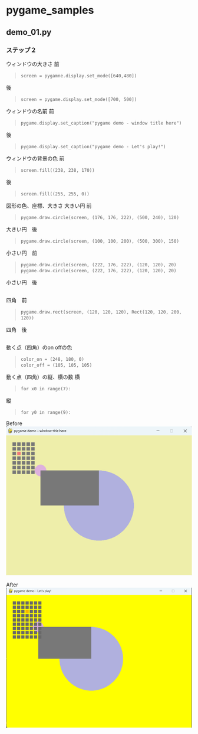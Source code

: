# pygame_samples
## demo_01.py

### ステップ２
 ウィンドウの大きさ
 前
>~~~
>screen = pygamne.display.set_mode([640,480])
後
>~~~
>screen = pygame.display.set_mode([700, 500])
>~~~

ウィンドウの名前
前
>~~~
>pygame.display.set_caption("pygame demo - window title here")
>~~~
後
>~~~
>pygame.display.set_caption("pygame demo - Let's play!")
>~~~

ウィンドウの背景の色
前
>~~~
>screen.fill((238, 238, 170))
>~~~
後
>~~~
>screen.fill((255, 255, 0))
>~~~

図形の色、座標、大きさ
大きい円 前
>~~~
>pygame.draw.circle(screen, (176, 176, 222), (500, 240), 120)
>~~~
大きい円　後
>~~~
>pygame.draw.circle(screen, (100, 100, 200), (500, 300), 150)
>~~~
小さい円　前
>~~~
>pygame.draw.circle(screen, (222, 176, 222), (120, 120), 20)
>pygame.draw.circle(screen, (222, 176, 222), (120, 120), 20)
>~~~
小さい円　後
>~~~
>
>~~~
四角　前
>~~~
>pygame.draw.rect(screen, (120, 120, 120), Rect(120, 120, 200, 120))
>~~~
四角　後
>~~~
>
>~~~

動く点（四角）のon offの色
>~~~
>color_on = (248, 180, 0)
>color_off = (105, 105, 105)
>~~~

動く点（四角）の縦、横の数
横
>~~~
> for x0 in range(7):
>~~~
縦
>~~~
>for y0 in range(9):
>~~~

Before
![alt text](image-1.png)

After
![alt text](image-2.png)